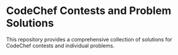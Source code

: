 # CodeChef Contests and Problem Solutions

This repository provides a comprehensive collection of solutions for CodeChef contests and individual problems. 
